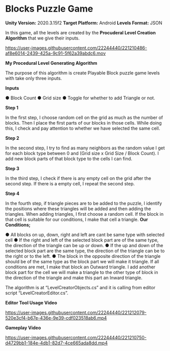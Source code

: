 # Blocks Puzzle Game

**Unity Version:** 2020.3.15f2
**Target Platform:** Android
**Levels Format:** JSON

In this game, all the levels are created by the **Procuderal Level Creation Algorithm** that we give their inputs.


https://user-images.githubusercontent.com/22244440/221210486-af8e6014-2439-425a-9c91-5f62a39abdc6.mov


**My Procedural Level Generating Algorithm**

The purpose of this algorithm is create Playable Block puzzle game
levels with take only three inputs.

**Inputs**

● Block Count
● Grid size
● Toggle for whether to add Triangle or not.

**Step 1**

In the first step, I choose random cell on the grid as much as the number of blocks. Then I
place the first parts of our blocks in those cells. While doing this, I check and pay attention to
whether we have selected the same cell.

**Step 2**

In the second step, I try to find as many neighbors as the random value I get for each block
type between 0 and (Grid size x Grid Size / Block Count). I add new block parts of that block
type to the cells I can find.

**Step 3**

In the third step, I check if there is any empty cell on the grid after the second step. If there
is a empty cell, I repeat the second step.

**Step 4**

In the fourth step, if triangle pieces are to be added to the puzzle, I identify the positions
where these triangles will be added and then adding the triangles.
When adding triangles, I first choose a random cell. If the block in that cell is suitable for our
conditions, I make that cell a triangle.
**Our Conditions;**

● All blocks on up, down, right and left are cant be same type with selected cell
● If the right and left of the selected block part are of the same type, the direction of
the triangle can be up or down.
● If the up and down of the selected block part are the same type, the direction of the
triangle can be to the right or to the left.
● The block in the opposite direction of the triangle should be of the same type as the
block part we will make it triangle.
If all conditions are met, I make that block an Outward triangle. I add another block part for
the cell we will make a triangle to the other type of block in the direction of the triangle and
make this part an Inward triangle.

The algorithm is at “LevelCreatorObjects.cs” and it is calling from editor script
“LevelCreatorEditor.cs”.

**Editor Tool Usage Video**



https://user-images.githubusercontent.com/22244440/221212079-520e3cf4-b67e-436e-9e39-cdf023518ab6.mp4


**Gameplay Video**



https://user-images.githubusercontent.com/22244440/221210750-d4729bb1-184e-4db1-82d7-4ce665ada8dd.mp4

